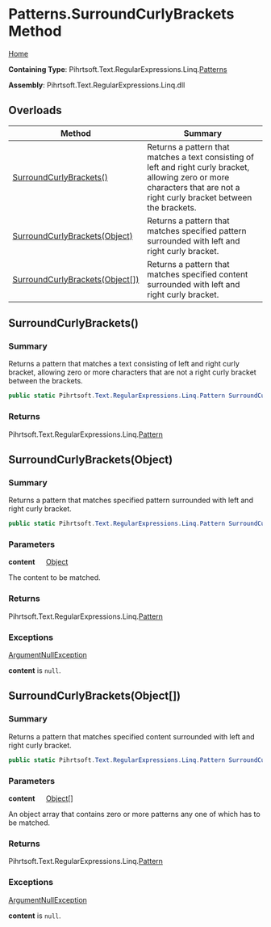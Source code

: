 # Patterns\.SurroundCurlyBrackets Method

[Home](../../../../../../README.md)

**Containing Type**: Pihrtsoft\.Text\.RegularExpressions\.Linq\.[Patterns](../README.md)

**Assembly**: Pihrtsoft\.Text\.RegularExpressions\.Linq\.dll

## Overloads

| Method | Summary |
| ------ | ------- |
| [SurroundCurlyBrackets()](#Pihrtsoft_Text_RegularExpressions_Linq_Patterns_SurroundCurlyBrackets) | Returns a pattern that matches a text consisting of left and right curly bracket, allowing zero or more characters that are not a right curly bracket between the brackets\. |
| [SurroundCurlyBrackets(Object)](#Pihrtsoft_Text_RegularExpressions_Linq_Patterns_SurroundCurlyBrackets_System_Object_) | Returns a pattern that matches specified pattern surrounded with left and right curly bracket\. |
| [SurroundCurlyBrackets(Object\[\])](#Pihrtsoft_Text_RegularExpressions_Linq_Patterns_SurroundCurlyBrackets_System_Object___) | Returns a pattern that matches specified content surrounded with left and right curly bracket\. |

## SurroundCurlyBrackets\(\) <a name="Pihrtsoft_Text_RegularExpressions_Linq_Patterns_SurroundCurlyBrackets"></a>

### Summary

Returns a pattern that matches a text consisting of left and right curly bracket, allowing zero or more characters that are not a right curly bracket between the brackets\.

```csharp
public static Pihrtsoft.Text.RegularExpressions.Linq.Pattern SurroundCurlyBrackets()
```

### Returns

Pihrtsoft\.Text\.RegularExpressions\.Linq\.[Pattern](../../Pattern/README.md)

## SurroundCurlyBrackets\(Object\) <a name="Pihrtsoft_Text_RegularExpressions_Linq_Patterns_SurroundCurlyBrackets_System_Object_"></a>

### Summary

Returns a pattern that matches specified pattern surrounded with left and right curly bracket\.

```csharp
public static Pihrtsoft.Text.RegularExpressions.Linq.Pattern SurroundCurlyBrackets(object content)
```

### Parameters

**content** &emsp; [Object](https://docs.microsoft.com/en-us/dotnet/api/system.object)

The content to be matched\.

### Returns

Pihrtsoft\.Text\.RegularExpressions\.Linq\.[Pattern](../../Pattern/README.md)

### Exceptions

[ArgumentNullException](https://docs.microsoft.com/en-us/dotnet/api/system.argumentnullexception)

**content** is `null`\.

## SurroundCurlyBrackets\(Object\[\]\) <a name="Pihrtsoft_Text_RegularExpressions_Linq_Patterns_SurroundCurlyBrackets_System_Object___"></a>

### Summary

Returns a pattern that matches specified content surrounded with left and right curly bracket\.

```csharp
public static Pihrtsoft.Text.RegularExpressions.Linq.Pattern SurroundCurlyBrackets(params object[] content)
```

### Parameters

**content** &emsp; [Object](https://docs.microsoft.com/en-us/dotnet/api/system.object)\[\]

An object array that contains zero or more patterns any one of which has to be matched\.

### Returns

Pihrtsoft\.Text\.RegularExpressions\.Linq\.[Pattern](../../Pattern/README.md)

### Exceptions

[ArgumentNullException](https://docs.microsoft.com/en-us/dotnet/api/system.argumentnullexception)

**content** is `null`\.

